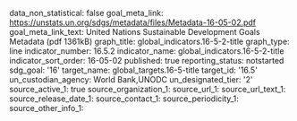 data_non_statistical: false
goal_meta_link: https://unstats.un.org/sdgs/metadata/files/Metadata-16-05-02.pdf
goal_meta_link_text: United Nations Sustainable Development Goals Metadata (pdf 1361kB)
graph_title: global_indicators.16-5-2-title
graph_type: line
indicator_number: 16.5.2
indicator_name: global_indicators.16-5-2-title
indicator_sort_order: 16-05-02
published: true
reporting_status: notstarted
sdg_goal: '16'
target_name: global_targets.16-5-title
target_id: '16.5'
un_custodian_agency: World Bank,UNODC
un_designated_tier: '2'
source_active_1: true
source_organization_1: 
source_url_1: 
source_url_text_1: 
source_release_date_1: 
source_contact_1: 
source_periodicity_1: 
source_other_info_1: 